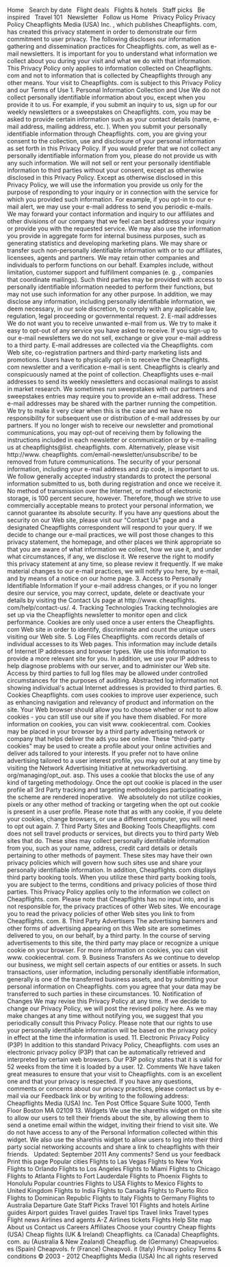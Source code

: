Home   Search by date   Flight deals   Flights & hotels   Staff picks   Be inspired   Travel 101   Newsletter   Follow us Home   Privacy Policy Privacy Policy Cheapflights Media (USA) Inc. , which publishes Cheapflights. com, has created this privacy statement in order to demonstrate our firm commitment to user privacy. The following discloses our information gathering and dissemination practices for Cheapflights. com, as well as e-mail newsletters. It is important for you to understand what information we collect about you during your visit and what we do with that information. This Privacy Policy only applies to information collected on Cheapflights. com and not to information that is collected by Cheapflights through any other means. Your visit to Cheapflights. com is subject to this Privacy Policy and our Terms of Use 1. Personal Information Collection and Use We do not collect personally identifiable information about you, except when you provide it to us. For example, if you submit an inquiry to us, sign up for our weekly newsletters or a sweepstakes on Cheapflights. com, you may be asked to provide certain information such as your contact details (name, e-mail address, mailing address, etc. ). When you submit your personally identifiable information through Cheapflights. com, you are giving your consent to the collection, use and disclosure of your personal information as set forth in this Privacy Policy. If you would prefer that we not collect any personally identifiable information from you, please do not provide us with any such information. We will not sell or rent your personally identifiable information to third parties without your consent, except as otherwise disclosed in this Privacy Policy. Except as otherwise disclosed in this Privacy Policy, we will use the information you provide us only for the purpose of responding to your inquiry or in connection with the service for which you provided such information. For example, if you opt-in to our e-mail alert, we may use your e-mail address to send you periodic e-mails. We may forward your contact information and inquiry to our affiliates and other divisions of our company that we feel can best address your inquiry or provide you with the requested service. We may also use the information you provide in aggregate form for internal business purposes, such as generating statistics and developing marketing plans. We may share or transfer such non-personally identifiable information with or to our affiliates, licensees, agents and partners. We may retain other companies and individuals to perform functions on our behalf. Examples include, without limitation, customer support and fulfillment companies (e. g. , companies that coordinate mailings). Such third parties may be provided with access to personally identifiable information needed to perform their functions, but may not use such information for any other purpose. In addition, we may disclose any information, including personally identifiable information, we deem necessary, in our sole discretion, to comply with any applicable law, regulation, legal proceeding or governmental request. 2. E-mail addresses We do not want you to receive unwanted e-mail from us. We try to make it easy to opt-out of any service you have asked to receive. If you sign-up to our e-mail newsletters we do not sell, exchange or give your e-mail address to a third party. E-mail addresses are collected via the Cheapflights. com Web site, co-registration partners and third-party marketing lists and promotions. Users have to physically opt-in to receive the Cheapflights. com newsletter and a verification e-mail is sent. Cheapflights is clearly and conspicuously named at the point of collection. Cheapflights uses e-mail addresses to send its weekly newsletters and occasional mailings to assist in market research. We sometimes run sweepstakes with our partners and sweepstakes entries may require you to provide an e-mail address. These e-mail addresses may be shared with the partner running the competition. We try to make it very clear when this is the case and we have no responsibility for subsequent use or distribution of e-mail addresses by our partners. If you no longer wish to receive our newsletter and promotional communications, you may opt-out of receiving them by following the instructions included in each newsletter or communication or by e-mailing us at cheapflights@list. cheapflights. com. Alternatively, please visit http://www. cheapflights. com/email-newsletter/unsubscribe/ to be removed from future communications. The security of your personal information, including your e-mail address and zip code, is important to us. We follow generally accepted industry standards to protect the personal information submitted to us, both during registration and once we receive it. No method of transmission over the Internet, or method of electronic storage, is 100 percent secure, however. Therefore, though we strive to use commercially acceptable means to protect your personal information, we cannot guarantee its absolute security. If you have any questions about the security on our Web site, please visit our "Contact Us" page and a designated Cheapflights correspondent will respond to your query. If we decide to change our e-mail practices, we will post those changes to this privacy statement, the homepage, and other places we think appropriate so that you are aware of what information we collect, how we use it, and under what circumstances, if any, we disclose it. We reserve the right to modify this privacy statement at any time, so please review it frequently. If we make material changes to our e-mail practices, we will notify you here, by e-mail, and by means of a notice on our home page. 3. Access to Personally Identifiable Information If your e-mail address changes, or if you no longer desire our service, you may correct, update, delete or deactivate your details by visiting the Contact Us page at http://www. cheapflights. com/help/contact-us/. 4. Tracking Technologies Tracking technologies are set up via the Cheapflights newsletter to monitor open and click performance. Cookies are only used once a user enters the Cheapflights. com Web site in order to identify, discriminate and count the unique users visiting our Web site. 5. Log Files Cheapflights. com records details of individual accesses to its Web pages. This information may include details of Internet IP addresses and browser types. We use this information to provide a more relevant site for you. In addition, we use your IP address to help diagnose problems with our server, and to administer our Web site. Access by third parties to full log files may be allowed under controlled circumstances for the purposes of auditing. Abstracted log information not showing individual's actual Internet addresses is provided to third parties. 6. Cookies Cheapflights. com uses cookies to improve user experience, such as enhancing navigation and relevancy of product and information on the site. Your Web browser should allow you to choose whether or not to allow cookies - you can still use our site if you have them disabled. For more information on cookies, you can visit www. cookiecentral. com. Cookies may be placed in your browser by a third party advertising network or company that helps deliver the ads you see online. These "third-party cookies" may be used to create a profile about your online activities and deliver ads tailored to your interests. If you prefer not to have online advertising tailored to a user interest profile, you may opt out at any time by visiting the Network Advertising Initiative at networkadvertising. org/managing/opt\_out. asp. This uses a cookie that blocks the use of any kind of targeting methodology. Once the opt out cookie is placed in the user profile all 3rd Party tracking and targeting methodologies participating in the scheme are rendered inoperative.   We absolutely do not utilize cookies, pixels or any other method of tracking or targeting when the opt out cookie is present in a user profile. Please note that as with any cookie, if you delete your cookies, change browsers, or use a different computer, you will need to opt out again. 7. Third Party Sites and Booking Tools Cheapflights. com does not sell travel products or services, but directs you to third party Web sites that do. These sites may collect personally identifiable information from you, such as your name, address, credit card details or details pertaining to other methods of payment. These sites may have their own privacy policies which will govern how such sites use and share your personally identifiable information. In addition, Cheapflights. com displays third party booking tools. When you utilize these third party booking tools, you are subject to the terms, conditions and privacy policies of those third parties. This Privacy Policy applies only to the information we collect on Cheapflights. com. Please note that Cheapflights has no input into, and is not responsible for, the privacy practices of other Web sites. We encourage you to read the privacy policies of other Web sites you link to from Cheapflights. com. 8. Third Party Advertisers The advertising banners and other forms of advertising appearing on this Web site are sometimes delivered to you, on our behalf, by a third party. In the course of serving advertisements to this site, the third party may place or recognize a unique cookie on your browser. For more information on cookies, you can visit www. cookiecentral. com. 9. Business Transfers As we continue to develop our business, we might sell certain aspects of our entities or assets. In such transactions, user information, including personally identifiable information, generally is one of the transferred business assets, and by submitting your personal information on Cheapflights. com you agree that your data may be transferred to such parties in these circumstances. 10. Notification of Changes We may revise this Privacy Policy at any time. If we decide to change our Privacy Policy, we will post the revised policy here. As we may make changes at any time without notifying you, we suggest that you periodically consult this Privacy Policy. Please note that our rights to use your personally identifiable information will be based on the privacy policy in effect at the time the information is used. 11. Electronic Privacy Policy (P3P) In addition to this standard Privacy Policy, Cheapflights. com uses an electronic privacy policy (P3P) that can be automatically retrieved and interpreted by certain web browsers. Our P3P policy states that it is valid for 52 weeks from the time it is loaded by a user. 12. Comments We have taken great measures to ensure that your visit to Cheapflights. com is an excellent one and that your privacy is respected. If you have any questions, comments or concerns about our privacy practices, please contact us by e-mail via our Feedback link or by writing to the following address: Cheapflights Media (USA) Inc. Ten Post Office Square Suite 1000, Tenth Floor Boston MA 02109 13. Widgets We use the sharethis widget on this site to allow our users to tell their friends about the site, by allowing them to send a onetime email within the widget, inviting their friend to visit site. We do not have access to any of the Personal Information collected within this widget. We also use the sharethis widget to allow users to log into their third party social networking accounts and share a link to cheapflights with their friends.   Updated: September 2011 Any comments? Send us your feedback Print this page Popular cities Flights to Las Vegas Flights to New York Flights to Orlando Flights to Los Angeles Flights to Miami Flights to Chicago Flights to Atlanta Flights to Fort Lauderdale Flights to Phoenix Flights to Honolulu Popular countries Flights to USA Flights to Mexico Flights to United Kingdom Flights to India Flights to Canada Flights to Puerto Rico Flights to Dominican Republic Flights to Italy Flights to Germany Flights to Australia Departure Gate Staff Picks Travel 101 Flights and hotels Airline guides Airport guides Travel guides Travel tips Travel links Travel types Flight news Airlines and agents A-Z Airlines tickets Flights Help Site map About us Contact us Careers Affiliates Choose your country Cheap flights (USA) Cheap flights (UK & Ireland) Cheapflights. ca (Canada) Cheapflights. com. au (Australia & New Zealand) Cheapflug. de (Germany) Cheapvuelos. es (Spain) Cheapvols. fr (France) Cheapvoli. it (Italy) Privacy policy Terms & conditions © 2003 - 2012 Cheapflights Media (USA) Inc all rights reserved